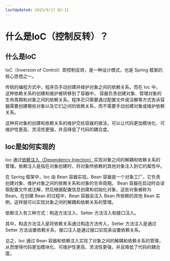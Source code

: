 ```yaml
---
lastUpdated: 2023/9/17 02:12
---
```


# 什么是IoC（控制反转）？

## 什么是IoC

IoC（Inversion of Control）即控制反转，是一种设计模式，也是 Spring 框架的核心思想之一。

传统的编程方式中，程序员手动创建并维护对象之间的依赖关系。而在 Ioc 中，这种依赖关系的创建和维护被转移到了容器中，
容器负责创建对象、管理对象的生命周期和对象之间的依赖关系。程序员只需要通过配置文件或注解等方式告诉容器需要创建哪些对象以及它们之间的依赖关系，而不需要手动创建对象或维护依赖关系。

这种将对象的创建和依赖关系的维护交给容器的做法，可以让代码更加模块化、可维护性更高、灵活性更强，并且降低了代码的耦合度。

## Ioc是如何实现的

Ioc 通过[依赖注入（Dependency Injection）](/learn/java/spring/what_is_di.md)实现对象之间的解耦和依赖关系的管理。依赖注入是指在对象创建时，将对象所依赖的其他对象注入到它的属性中。

在 Spring 框架中，Ioc 由 Bean 容器实现。Bean 容器是一个对象工厂，它负责创建对象、维护对象之间的依赖关系和对象的生命周期。
Bean 容器在启动时会读取配置文件或注解，然后根据配置信息创建和初始化对象，这些对象被称为 Bean。在创建 Bean 的过程中，Bean 容器会注入 Bean 所依赖的其他 Bean 实例，这样就可以实现对象之间的解耦和依赖关系的管理。

依赖注入有三种方式：构造方法注入、Setter 方法注入和接口注入。

其中，构造方法注入是将依赖关系通过构造方法传入，Setter 方法注入是通过 Setter 方法设置依赖关系，接口注入是通过接口实现来设置依赖关系。

总之，Ioc 通过 Bean 容器和依赖注入实现了对象之间的解耦和依赖关系的管理，从而使得代码更加模块化、可维护性更高、灵活性更强，并且降低了代码的耦合度。
